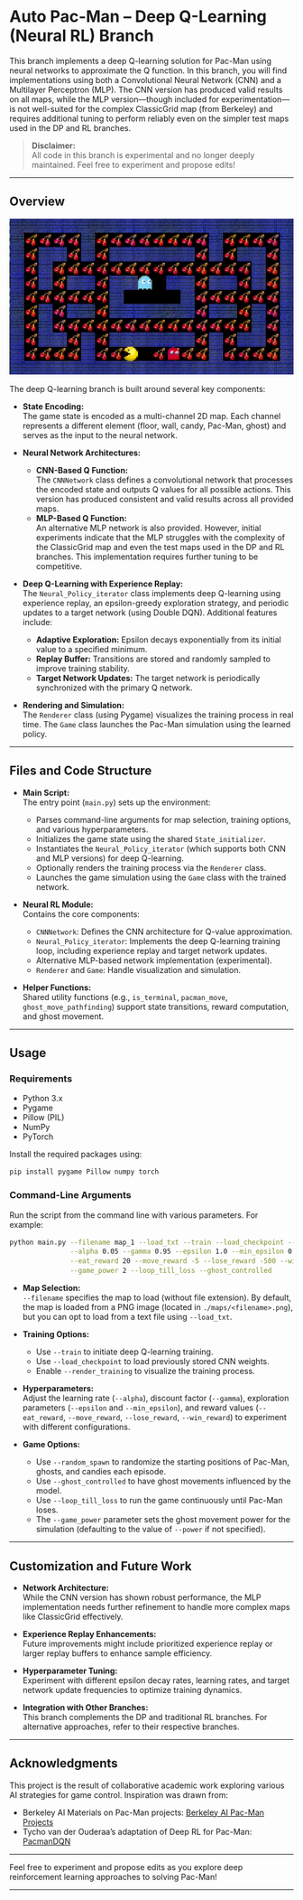 # Auto Pac-Man – Deep Q-Learning (Neural RL) Branch

This branch implements a deep Q-learning solution for Pac-Man using neural networks to approximate the Q function. In this branch, you will find implementations using both a Convolutional Neural Network (CNN) and a Multilayer Perceptron (MLP). The CNN version has produced valid results on all maps, while the MLP version—though included for experimentation—is not well-suited for the complex ClassicGrid map (from Berkeley) and requires additional tuning to perform reliably even on the simpler test maps used in the DP and RL branches.

> **Disclaimer:**  
> All code in this branch is experimental and no longer deeply maintained. Feel free to experiment and propose edits!

---

## Overview

![Neural RL Demo](https://github.com/Gianeh/auto-pac-man/blob/neural_rl/dql_demo.gif "Game demo")

The deep Q-learning branch is built around several key components:

- **State Encoding:**  
  The game state is encoded as a multi-channel 2D map. Each channel represents a different element (floor, wall, candy, Pac-Man, ghost) and serves as the input to the neural network.

- **Neural Network Architectures:**  
  - **CNN-Based Q Function:**  
    The `CNNNetwork` class defines a convolutional network that processes the encoded state and outputs Q values for all possible actions. This version has produced consistent and valid results across all provided maps.
  - **MLP-Based Q Function:**  
    An alternative MLP network is also provided. However, initial experiments indicate that the MLP struggles with the complexity of the ClassicGrid map and even the test maps used in the DP and RL branches. This implementation requires further tuning to be competitive.

- **Deep Q-Learning with Experience Replay:**  
  The `Neural_Policy_iterator` class implements deep Q-learning using experience replay, an epsilon-greedy exploration strategy, and periodic updates to a target network (using Double DQN). Additional features include:
  - **Adaptive Exploration:** Epsilon decays exponentially from its initial value to a specified minimum.
  - **Replay Buffer:** Transitions are stored and randomly sampled to improve training stability.
  - **Target Network Updates:** The target network is periodically synchronized with the primary Q network.

- **Rendering and Simulation:**  
  The `Renderer` class (using Pygame) visualizes the training process in real time. The `Game` class launches the Pac-Man simulation using the learned policy.

---

## Files and Code Structure

- **Main Script:**  
  The entry point (`main.py`) sets up the environment:
  - Parses command-line arguments for map selection, training options, and various hyperparameters.
  - Initializes the game state using the shared `State_initializer`.
  - Instantiates the `Neural_Policy_iterator` (which supports both CNN and MLP versions) for deep Q-learning.
  - Optionally renders the training process via the `Renderer` class.
  - Launches the game simulation using the `Game` class with the trained network.

- **Neural RL Module:**  
  Contains the core components:
  - `CNNNetwork`: Defines the CNN architecture for Q-value approximation.
  - `Neural_Policy_iterator`: Implements the deep Q-learning training loop, including experience replay and target network updates.
  - Alternative MLP-based network implementation (experimental).
  - `Renderer` and `Game`: Handle visualization and simulation.

- **Helper Functions:**  
  Shared utility functions (e.g., `is_terminal`, `pacman_move`, `ghost_move_pathfinding`) support state transitions, reward computation, and ghost movement.

---

## Usage

### Requirements

- Python 3.x
- Pygame
- Pillow (PIL)
- NumPy
- PyTorch

Install the required packages using:

```bash
pip install pygame Pillow numpy torch
```

### Command-Line Arguments

Run the script from the command line with various parameters. For example:

```bash
python main.py --filename map_1 --load_txt --train --load_checkpoint --max_episodes 500000 --render_training --random_spawn --logging \
               --alpha 0.05 --gamma 0.95 --epsilon 1.0 --min_epsilon 0.05 --power 2 \
               --eat_reward 20 --move_reward -5 --lose_reward -500 --win_reward 100 \
               --game_power 2 --loop_till_loss --ghost_controlled
```

- **Map Selection:**  
  `--filename` specifies the map to load (without file extension). By default, the map is loaded from a PNG image (located in `./maps/<filename>.png`), but you can opt to load from a text file using `--load_txt`.

- **Training Options:**  
  - Use `--train` to initiate deep Q-learning training.
  - Use `--load_checkpoint` to load previously stored CNN weights.
  - Enable `--render_training` to visualize the training process.

- **Hyperparameters:**  
  Adjust the learning rate (`--alpha`), discount factor (`--gamma`), exploration parameters (`--epsilon` and `--min_epsilon`), and reward values (`--eat_reward`, `--move_reward`, `--lose_reward`, `--win_reward`) to experiment with different configurations.

- **Game Options:**  
  - Use `--random_spawn` to randomize the starting positions of Pac-Man, ghosts, and candies each episode.
  - Use `--ghost_controlled` to have ghost movements influenced by the model.
  - Use `--loop_till_loss` to run the game continuously until Pac-Man loses.
  - The `--game_power` parameter sets the ghost movement power for the simulation (defaulting to the value of `--power` if not specified).

---

## Customization and Future Work

- **Network Architecture:**  
  While the CNN version has shown robust performance, the MLP implementation needs further refinement to handle more complex maps like ClassicGrid effectively.

- **Experience Replay Enhancements:**  
  Future improvements might include prioritized experience replay or larger replay buffers to enhance sample efficiency.

- **Hyperparameter Tuning:**  
  Experiment with different epsilon decay rates, learning rates, and target network update frequencies to optimize training dynamics.

- **Integration with Other Branches:**  
  This branch complements the DP and traditional RL branches. For alternative approaches, refer to their respective branches.

---

## Acknowledgments

This project is the result of collaborative academic work exploring various AI strategies for game control. Inspiration was drawn from:
- Berkeley AI Materials on Pac-Man projects: [Berkeley AI Pac-Man Projects](https://ai.berkeley.edu/project_overview.html)
- Tycho van der Ouderaa’s adaptation of Deep RL for Pac-Man: [PacmanDQN](https://github.com/tychovdo/PacmanDQN)

---

Feel free to experiment and propose edits as you explore deep reinforcement learning approaches to solving Pac-Man!

---
